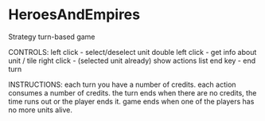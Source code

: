 # HeroesAndEmpires
Strategy turn-based game

CONTROLS:
left click - select/deselect unit
double left click - get info about unit / tile
right click - (selected unit already) show actions list
end key - end turn


INSTRUCTIONS:
each turn you have a number of credits.
each action consumes a number of credits.
the turn ends when there are no credits, the time runs out or the player ends it.
game ends when one of the players has no more units alive.
